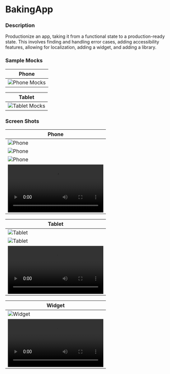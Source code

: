 # BakingApp

### Description
Productionize an app, taking it from a functional state to a production-ready state. This involves finding and handling error cases,
adding accessibility features, allowing for localization, adding a widget, and adding a library.

### Sample Mocks
Phone |
--- |
![Phone Mocks](/screenshots/baking_phone_mocks.png) |

Tablet |
--- |
![Tablet Mocks](/screenshots/baking_tablet_mocks.png) |

### Screen Shots
Phone |
--- |
![Phone](/screenshots/phone_recipes.png) |
![Phone](/screenshots/phone_ingredients.png) |
![Phone](/screenshots/phone_video.png) |
![Phone](/screenshots/phone.webm) |

Tablet |
--- |
![Tablet](/screenshots/tablet_recipes.png) |
![Tablet](/screenshots/tablet_detail.png) |
![Tablet](/screenshots/tablet.webm) |

Widget |
--- |
![Widget](/screenshots/widget.png) |
![Widget](/screenshots/widget.webm) |

